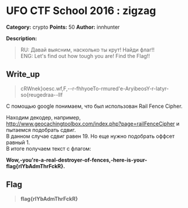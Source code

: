 # UFO CTF School 2016 : zigzag

**Category:** crypto **Points:** 50
**Author:** innhunter 

**Description:**

> RU: Давай выясним, насколько ты крут! Найди флаг!!  
> ENG: Let's find out how tough you are! Find the Flag!!

## Write_up

> cRWnek}oesc.wf,F,--r-fhhyoeTo-rmured'e-AryibeosY-r-latyr-so{reugedraa--llf

С помощью google понимаем, что был использован Rail Fence Cipher.

Находим декодер, например, http://www.geocachingtoolbox.com/index.php?page=railFenceCipher и пытаемся подобрать сдвиг.  
В данном случае сдвиг равен 19. Но еще нужно подобрать оффсет равный 1.  
В итоге получаем текст с флагом:

**Wow,-you're-a-real-destroyer-of-fences,-here-is-your-flag{rlYbAdmThrFckR}.**

## Flag

> **flag{rlYbAdmThrFckR}**
